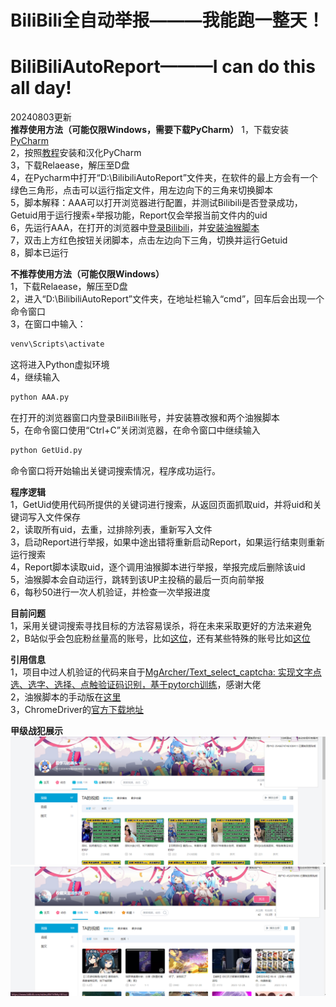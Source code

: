 # BiliBili全自动举报———我能跑一整天！  
# BiliBiliAutoReport———I can do this all day!
20240803更新  
**推荐使用方法（可能仅限Windows，需要下载PyCharm）** 
1，下载安装[PyCharm](https://www.jetbrains.com/pycharm/download/download-thanks.html?platform=windows&code=PCC)  
2，按照[教程](https://www.bing.com/search?q=PyCharm%E5%AE%89%E8%A3%85%E6%B1%89%E5%8C%96%E6%95%99%E7%A8%8B)安装和汉化PyCharm  
3，下载Relaease，解压至D盘  
4，在Pycharm中打开“D:\BilibiliAutoReport”文件夹，在软件的最上方会有一个绿色三角形，点击可以运行指定文件，用左边向下的三角来切换脚本  
5，脚本解释：AAA可以打开浏览器进行配置，并测试Bilibili是否登录成功，Getuid用于运行搜索+举报功能，Report仅会举报当前文件内的uid  
6，先运行AAA，在打开的浏览器中[登录Bilibili](https://www.bing.com/search?q=%E5%A6%82%E4%BD%95%E7%99%BB%E5%BD%95%E5%93%94%E5%93%A9%E5%93%94%E5%93%A9)，并[安装油猴脚本](https://www.bing.com/search?q=%E5%A6%82%E4%BD%95%E5%AE%89%E8%A3%85%E6%B2%B9%E7%8C%B4%E8%84%9A%E6%9C%AC)  
7，双击上方红色按钮关闭脚本，点击左边向下三角，切换并运行Getuid  
8，脚本已运行  


**不推荐使用方法（可能仅限Windows）**   
1，下载Relaease，解压至D盘  
2，进入“D:\BilibiliAutoReport”文件夹，在地址栏输入“cmd”，回车后会出现一个命令窗口  
3，在窗口中输入：  
```cmd
venv\Scripts\activate
```
这将进入Python虚拟环境  
4，继续输入  
```cmd
python AAA.py
```
在打开的浏览器窗口内登录BiliBili账号，并安装篡改猴和两个油猴脚本  
5，在命令窗口使用“Ctrl+C”关闭浏览器，在命令窗口中继续输入  
```cmd
python GetUid.py
```
命令窗口将开始输出关键词搜索情况，程序成功运行。  

**程序逻辑**   
1，GetUid使用代码所提供的关键词进行搜索，从返回页面抓取uid，并将uid和关键词写入文件保存  
2，读取所有uid，去重，过排除列表，重新写入文件  
3，启动Report进行举报，如果中途出错将重新启动Report，如果运行结束则重新运行搜索  
4，Report脚本读取uid，逐个调用油猴脚本进行举报，举报完成后删除该uid  
5，油猴脚本会自动运行，跳转到该UP主投稿的最后一页向前举报  
6，每秒50进行一次人机验证，并检查一次举报进度  
  
**目前问题**  
1，采用关键词搜索寻找目标的方法容易误杀，将在未来采取更好的方法来避免  
2，B站似乎会包庇粉丝量高的账号，比如[这位](https://space.bilibili.com/452078996/video)，还有某些特殊的账号比如[这位](https://space.bilibili.com/3546674746100411/video)  


**引用信息**  
1，项目中过人机验证的代码来自于[MgArcher/Text_select_captcha: 实现文字点选、选字、选择、点触验证码识别，基于pytorch训练](https://github.com/MgArcher/Text_select_captcha/)，感谢大佬  
2，油猴脚本的手动版在[这里](https://greasyfork.org/zh-CN/scripts/497079-bilibili%E7%A8%BF%E4%BB%B6%E6%89%B9%E9%87%8F%E4%B8%BE%E6%8A%A5)  
3，ChromeDriver的[官方下载地址](https://developer.chrome.com/docs/chromedriver?hl=zh-cn)  


  
**甲级战犯展示**  
![3546674746100411](/逆天账号截图/3546674746100411.png "3546674746100411")  
![452078996](/逆天账号截图/452078996.png "452078996")  

